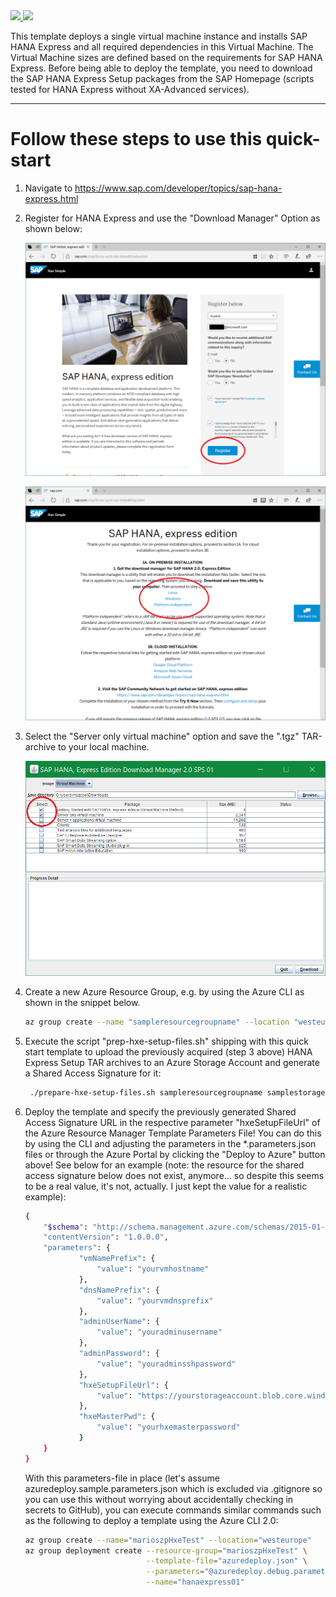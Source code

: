 <a href="https://portal.azure.com/#create/Microsoft.Template/uri/https%3A%2F%2Fraw.githubusercontent.com%2FAzure%2Fazure-quickstart-templates%2Fmaster%2Fsap-hana-express%2Fazuredeploy.json" target="_blank">
    <img src="http://azuredeploy.net/deploybutton.png"/>
</a>
<a href="http://armviz.io/#/?load=https%3A%2F%2Fraw.githubusercontent.com%2FAzure%2Fazure-quickstart-templates%2Fmaster%2Fsap-hana-express%2Fazuredeploy.json" target="_blank">
  <img src="http://armviz.io/visualizebutton.png"/>
</a>

This template deploys a single virtual machine instance and installs SAP HANA Express and all required dependencies in this Virtual Machine. The Virtual Machine sizes are defined based on the requirements for SAP HANA Express. Before being able to deploy the template, you need to download the SAP HANA Express Setup packages from the SAP Homepage (scripts tested for HANA Express without XA-Advanced services).

-----------

Follow these steps to use this quick-start
==========================================

1. Navigate to <https://www.sap.com/developer/topics/sap-hana-express.html>

2. Register for HANA Express and use the "Download Manager" Option as shown below:

    ![HANA Express Registration](https://raw.githubusercontent.com/Azure/azure-quickstart-templates/master/sap-hana-express/images/Figure01.png)

    ![HANA Express Download Manager Option](https://raw.githubusercontent.com/Azure/azure-quickstart-templates/master/sap-hana-express/images/Figure02.png)

3. Select the "Server only virtual machine" option and save the ".tgz" TAR-archive to your local machine.

    ![HANA Express Server Only Download Option](https://raw.githubusercontent.com/Azure/azure-quickstart-templates/master/sap-hana-express/images/Figure03.png)

4. Create a new Azure Resource Group, e.g. by using the Azure CLI as shown in the snippet below.

    ``` bash
    az group create --name "sampleresourcegroupname" --location "westeurope"
    ```

5. Execute the script "prep-hxe-setup-files.sh" shipping with this quick start template to upload the previously acquired (step 3 above) HANA Express Setup TAR archives to an Azure Storage Account and generate a Shared Access Signature for it:

    ``` bash
     ./prepare-hxe-setup-files.sh sampleresourcegroupname samplestorageaccountname samplecontainer westeurope /home/mydirectory/hxe.tgz
    ```

6. Deploy the template and specify the previously generated Shared Access Signature URL in the respective parameter "hxeSetupFileUrl" of the Azure Resource Manager Template Parameters File! You can do this by using the CLI and adjusting the parameters in the *.parameters.json files or through the Azure Portal by clicking the "Deploy to Azure" button above! See below for an example (note: the resource for the shared access signature below does not exist, anymore... so despite this seems to be a real value, it's not, actually. I just kept the value for a realistic example):

    ``` bash
    {
        "$schema": "http://schema.management.azure.com/schemas/2015-01-01/deploymentParameters.json#",
        "contentVersion": "1.0.0.0",
        "parameters": {
                "vmNamePrefix": {
                    "value": "yourvmhostname"
                },
                "dnsNamePrefix": {
                    "value": "yourvmdnsprefix"
                },
                "adminUserName": {
                    "value": "youradminusername"
                },
                "adminPassword": {
                    "value": "youradminsshpassword"
                },
                "hxeSetupFileUrl": {
                    "value": "https://yourstorageaccount.blob.core.windows.net/hxesetup/hxe.tgz?sr=b&sp=r&sv=2015-07-08&st=2017-05-14T05%3A45%3A59Z&sig=5mjDTAPvwCWjaVoCdOt6wJaRfeJPdYXXoRpGRoEAhrY%3D&se=2018-05-14T05%3A45%3A59Z"
                },
                "hxeMasterPwd": {
                    "value": "yourhxemasterpassword"
                }
        }
    }
    ```

    With this parameters-file in place (let's assume azuredeploy.sample.parameters.json which is excluded via .gitignore so you can use this without worrying about accidentally checking in secrets to GitHub), you can execute commands similar commands such as the following to deploy a template using the Azure CLI 2.0:

    ``` bash
    az group create --name="marioszpHxeTest" --location="westeurope"
    az group deployment create --resource-group="marioszpHxeTest" \
                               --template-file="azuredeploy.json" \
                               --parameters="@azuredeploy.debug.parameters.json" \
                               --name="hanaexpress01" 
    ```